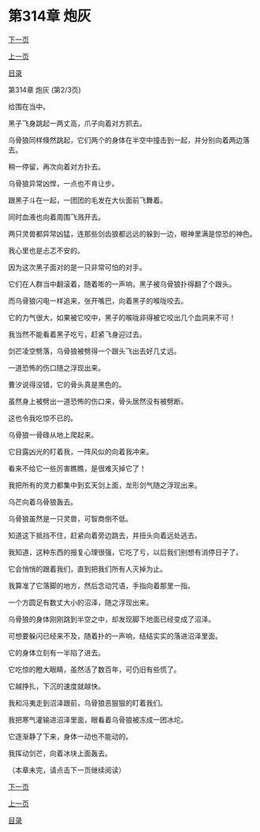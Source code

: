 <h1>第314章    炮灰</h1>
            <div><p><a href="./0941_%E7%AC%AC314%E7%AB%A0_%E7%82%AE%E7%81%B0.md">下一页</a></p><p><a href="./0939_%E7%AC%AC314%E7%AB%A0_%E7%82%AE%E7%81%B0.md">上一页</a></p><p><a href="../">目录</a></p></div>
            <div><p>第314章    炮灰 (第2/3页)</p><p>给围在当中。</p><p>黑子飞身跳起一两丈高，爪子向着对方抓去。</p><p>乌骨狼同样倏然跳起，它们两个的身体在半空中撞击到一起，并分别向着两边落去。</p><p>稍一停留，再次向着对方扑去。</p><p>乌骨狼异常凶悍，一点也不肯让步。</p><p>跟黑子斗在一起，一团团的毛发在大伙面前飞舞着。</p><p>同时血液也向着周围飞溅开去。</p><p>两只灵兽都异常凶猛，连那些剑齿狼都远远的躲到一边，眼神里满是惊恐的神色。</p><p>我心里也是忐忑不安的。</p><p>因为这次黑子面对的是一只非常可怕的对手。</p><p>它们在人群当中翻滚着，随着嘭的一声响，黑子被乌骨狼扑得翻了个跟头。</p><p>而乌骨狼闪电一样追来，张开嘴巴，向着黑子的喉咙咬去。</p><p>它的力气很大，如果被它咬中，黑子的喉咙非得被它咬出几个血洞来不可！</p><p>我当然不能看着黑子吃亏，赶紧飞身迎过去。</p><p>剑芒凌空劈落，乌骨狼被劈得一个跟头飞出去好几丈远。</p><p>一道恐怖的伤口随之浮现出来。</p><p>曹汐说得没错，它的骨头真是黑色的。</p><p>虽然身上被劈出一道恐怖的伤口来，骨头居然没有被劈断。</p><p>这也令我吃惊不已的。</p><p>乌骨狼一骨碌从地上爬起来。</p><p>它目露凶光的盯着我，一阵风似的向着我冲来。</p><p>看来不给它一些厉害瞧瞧，是很难灭掉它了！</p><p>我把所有的灵力都集中到玄天剑上面，龙形剑气随之浮现出来。</p><p>乌芒向着乌骨狼轰去。</p><p>乌骨狼虽然是一只灵兽，可智商倒不低。</p><p>知道这下抵挡不住，赶紧向着旁边跳去，并扭头向着远处逃去。</p><p>我知道，这种东西的报复心理很强，它吃了亏，以后我们别想有消停日子了。</p><p>它会悄悄的跟着我们，直到把我们所有人灭掉为止。</p><p>我算准了它落脚的地方，然后念动咒语，手指向着那里一指。</p><p>一个方圆足有数丈大小的沼泽，随之浮现出来。</p><p>乌骨狼的身体刚刚跳到半空之中，却发现脚下地面已经变成了沼泽。</p><p>可想要躲闪已经来不及，随着扑的一声响，结结实实的落进沼泽里面。</p><p>它的身体立刻有一半陷了进去。</p><p>它吃惊的瞪大眼睛，虽然活了数百年，可仍旧有些慌了。</p><p>它越挣扎，下沉的速度就越快。</p><p>我和冯夷走到沼泽跟前，乌骨狼恶狠狠的盯着我们。</p><p>我把寒气灌输进沼泽里面，眼看着乌骨狼被冻成一团冰坨。</p><p>它逐渐静了下来，身体一动也不能动的。</p><p>我挥动剑芒，向着冰块上面轰去。</p><p>（本章未完，请点击下一页继续阅读）</p></div>
            <div><p><a href="./0941_%E7%AC%AC314%E7%AB%A0_%E7%82%AE%E7%81%B0.md">下一页</a></p><p><a href="./0939_%E7%AC%AC314%E7%AB%A0_%E7%82%AE%E7%81%B0.md">上一页</a></p><p><a href="../">目录</a></p></div>